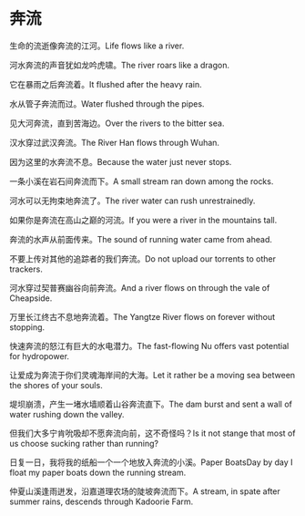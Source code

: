 # 奔流

<p><span class="chinese">生命的流逝像奔流的江河。</span><span class="english">Life flows like a river.</span></p>

<p><span class="chinese">河水奔流的声音犹如龙吟虎啸。</span><span class="english">The river roars like a dragon.</span></p>

<p><span class="chinese">它在暴雨之后奔流着。</span><span class="english">It flushed after the heavy rain.</span></p>

<p><span class="chinese">水从管子奔流而过。</span><span class="english">Water flushed through the pipes.</span></p>

<p><span class="chinese">见大河奔流，直到苦海边。</span><span class="english">Over the rivers to the bitter sea.</span></p>

<p><span class="chinese">汉水穿过武汉奔流。</span><span class="english">The River Han flows through Wuhan.</span></p>

<p><span class="chinese">因为这里的水奔流不息。</span><span class="english">Because the water just never stops.</span></p>

<p><span class="chinese">一条小溪在岩石间奔流而下。</span><span class="english">A small stream ran down among the rocks.</span></p>

<p><span class="chinese">河水可以无拘束地奔流了。</span><span class="english">The river water can rush unrestrainedly.</span></p>

<p><span class="chinese">如果你是奔流在高山之巅的河流。</span><span class="english">If you were a river in the mountains tall.</span></p>

<p><span class="chinese">奔流的水声从前面传来。</span><span class="english">The sound of running water came from ahead.</span></p>

<p><span class="chinese">不要上传对其他的追踪者的我们奔流。</span><span class="english">Do not upload our torrents to other trackers.</span></p>

<p><span class="chinese">河水穿过契普赛幽谷向前奔流。</span><span class="english">And a river flows on through the vale of Cheapside.</span></p>

<p><span class="chinese">万里长江终古不息地奔流着。</span><span class="english">The Yangtze River flows on forever without stopping.</span></p>

<p><span class="chinese">快速奔流的怒江有巨大的水电潜力。</span><span class="english">The fast-flowing Nu offers vast potential for hydropower.</span></p>

<p><span class="chinese">让爱成为奔流于你们灵魂海岸间的大海。</span><span class="english">Let it rather be a moving sea between the shores of your souls.</span></p>

<p><span class="chinese">堤坝崩溃，产生一堵水墙顺着山谷奔流直下。</span><span class="english">The dam burst and sent a wall of water rushing down the valley.</span></p>

<p><span class="chinese">但我们大多宁肯吮吸却不愿奔流向前，这不奇怪吗？</span><span class="english">Is it not stange that most of us choose sucking rather than running?</span></p>

<p><span class="chinese">日复一日，我将我的纸船一个一个地放入奔流的小溪。</span><span class="english">Paper BoatsDay by day I float my paper boats down the running stream.</span></p>

<p><span class="chinese">仲夏山溪逢雨迸发，沿嘉道理农场的陡坡奔流而下。</span><span class="english">A stream, in spate after summer rains, descends through Kadoorie Farm.</span></p>

